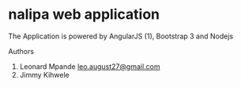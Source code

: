 nalipa web application
===============================


The Application is powered by AngularJS (1), Bootstrap 3 and Nodejs

Authors
1. Leonard Mpande <leo.august27@gmail.com>
2. Jimmy Kihwele
